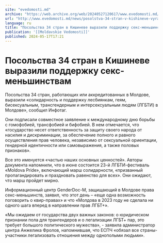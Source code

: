 ```yaml
---
site: "evedomosti.md"
archive: "https://web.archive.org/web/20240527120617/www.evedomosti.md/news/posolstva-34-stran-v-kishineve-vyrazili-podderzhku-seks-mens"
url: "http://www.evedomosti.md/news/posolstva-34-stran-v-kishineve-vyrazili-podderzhku-seks-mens"
language: ru
title: "Посольства 34 стран в Кишиневе выразили поддержку секс-меньшинствам"
publication: '[[Moldavskie Vedomosti]]'
published: 2024-05-17T17:21
---
```


# Посольства 34 стран в Кишиневе выразили поддержку секс-меньшинствам

Посольства 34 стран, работающих или аккредитованных в Молдове, выразили «солидарность и поддержку лесбиянкам, геям, бисексуальным, трансгендерным и интерсексуальным людям (ЛГБТИ) в Молдове», сообщил Инфотаг.

Они подписали совместное заявление к международному дню борьбы с гомофобией, трансфобией и бифобией. В нем отмечается, что «государство несет ответственность за защиту своего народа от насилия и дискриминации, за обеспечение полного и равного осуществления прав человека, независимо от сексуальной ориентации, гендерной идентичности или самовыражения, а также половых признаков».

Все это именуется «частью наших основных ценностей». Авторы документа напомнили, что в июне состоится 23-й ЛГБТИ-фестиваль «Moldova Pride», включающий марш солидарности, «призванный пропагандировать и праздновать равенство для всех». Они ожидают, что марш пройдет мирно.

Информационный центр GenderDoc-M, защищающий в Молдове права секс-меньшинств, заявил, что этот день – «еще одна возможность поговорить о квир-правах» и что «Молдова в 2023 году не сделала ни одного шага вперед в направлении прав ЛГБТ+».

«Мы ожидаем от государства двух важных законов: о юридическом признании пола для трангендеров и о легализации ЛГБТ+ пар, это требует большого политического мужества», - заявила администратор центра Анжелика Фролов, напомнившая, что ЕСПЧ «обязал все страны-участники легализовать отношения между однополыми людьми».